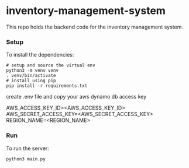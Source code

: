 # inventory-management-system

This repo holds the backend code for the inventory management system.


### Setup
To install the dependencies:
```
# setup and source the virtual env
python3 -m venv venv
. venv/bin/activate
# install using pip
pip install -r requirements.txt
```


create .env file and copy your aws dynamo db access key

AWS_ACCESS_KEY_ID=<AWS_ACCESS_KEY_ID>
AWS_SECRET_ACCESS_KEY=<AWS_SECRET_ACCESS_KEY>
REGION_NAME=<REGION_NAME>

### Run

To run the server:
```
python3 main.py
```
